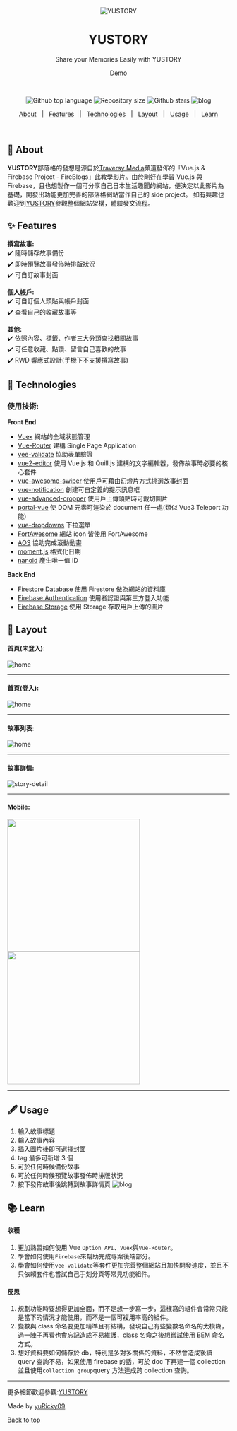 <div align="center" id="top"> 
  <img src="https://firebasestorage.googleapis.com/v0/b/yustory-ded59.appspot.com/o/other%2Freadme-header.png?alt=media&token=06874354-e8e1-4c9f-a9b7-36223238c187" alt="YUSTORY" />
</div>

<div align="center">
  <h1>YUSTORY</h1>
  <p>Share your Memories Easily with YUSTORY</p>
  <a href="https://yustory-ded59.firebaseapp.com/">Demo</a>
</div>

&#xa0;

<p align="center">
  <img alt="Github top language" src="https://img.shields.io/github/languages/top/yuRicky09/YuStory?color=56BEB8">

  <img alt="Repository size" src="https://img.shields.io/github/repo-size/yuRicky09/YuStory?color=lightgrey">

  <img alt="Github stars" src="https://img.shields.io/github/stars/yuRicky09/YuStory?color=yellow" />

  <img alt="blog" src="https://img.shields.io/badge/YUSTORY-BLOG-blue">
</p>

<p align="center">
  <a href="#dart-about">About</a> &#xa0; | &#xa0; 
  <a href="#sparkles-features">Features</a> &#xa0; | &#xa0;
  <a href="#rocket-technologies">Technologies</a> &#xa0; | &#xa0;
  <a href="#art-layout">Layout</a> &#xa0; | &#xa0;
  <a href="#fountain_pen-usage">Usage</a> &#xa0; | &#xa0;
  <a href="#books-learn">Learn</a>
</p>

<br>

## :dart: About

**YUSTORY**部落格的發想是源自於<a href="https://www.youtube.com/watch?v=ISv22NNL-aE&t=869s&ab_channel=TraversyMedia" target="_blank">Traversy Media</a>頻道發佈的「Vue.js & Firebase Project - FireBlogs」此教學影片。由於剛好在學習 Vue.js 與 Firebase，且也想製作一個可分享自己日本生活趣聞的網站，便決定以此影片為基礎，開發出功能更加完善的部落格網站當作自己的 side project。
如有興趣也歡迎到<a href="https://yustory-ded59.firebaseapp.com/" target="_blank">YUSTORY</a>參觀整個網站架構，體驗發文流程。

## :sparkles: Features

**撰寫故事:** <br>
:heavy_check_mark: 隨時儲存故事備份 <br>
:heavy_check_mark: 即時預覽故事發佈時排版狀況 <br>
:heavy_check_mark: 可自訂故事封面 <br>

**個人帳戶:** <br>
:heavy_check_mark: 可自訂個人頭貼與帳戶封面 <br>
:heavy_check_mark: 查看自己的收藏故事等 <br>

**其他:** <br>
:heavy_check_mark: 依照內容、標籤、作者三大分類查找相關故事 <br>
:heavy_check_mark: 可任意收藏、點讚、留言自己喜歡的故事 <br>
:heavy_check_mark: RWD 響應式設計(手機下不支援撰寫故事) <br>

## :rocket: Technologies

### 使用技術:

**Front End**

- [Vuex](https://vuex.vuejs.org/guide/) 網站的全域狀態管理
- [Vue-Router](https://router.vuejs.org/) 建構 Single Page Application
- [vee-validate](https://vee-validate.logaretm.com/v3) 協助表單驗證
- [vue2-editor](https://www.vue2editor.com/) 使用 Vue.js 和 Quill.js 建構的文字編輯器，發佈故事時必要的核心套件
- [vue-awesome-swiper](https://www.npmjs.com/package/vue-awesome-swiper) 使用戶可藉由幻燈片方式挑選故事封面
- [vue-notification](http://vue-notification.yev.io/) 創建可自定義的提示訊息框
- [vue-advanced-cropper](https://norserium.github.io/vue-advanced-cropper/) 使用戶上傳頭貼時可裁切圖片
- [portal-vue](https://portal-vue.linusb.org/) 使 DOM 元素可渲染於 document 任一處(類似 Vue3 Teleport 功能)
- [vue-dropdowns](https://github.com/mikerodham/vue-dropdowns) 下拉選單
- [FortAwesome](https://github.com/FortAwesome/vue-fontawesome) 網站 icon 皆使用 FortAwesome
- [AOS](https://michalsnik.github.io/aos/) 協助完成滾動動畫
- [moment.js](https://momentjs.com/) 格式化日期
- [nanoid](https://www.npmjs.com/package/nanoid) 產生唯一值 ID

**Back End**

- [Firestore Database](https://firebase.google.com/docs/firestore/quickstart) 使用 Firestore 做為網站的資料庫
- [Firebase Authentication](https://firebase.google.com/docs/auth/web/start) 使用者認證與第三方登入功能
- [Firebase Storage](https://firebase.google.com/docs/storage/web/start) 使用 Storage 存取用戶上傳的圖片

## :art: Layout

#### 首頁(未登入):

<img alt="home" src="https://firebasestorage.googleapis.com/v0/b/yustory-ded59.appspot.com/o/other%2Fhome.png?alt=media&token=1db41f81-b225-4744-916c-ac6dc3f6b408">

---

#### 首頁(登入):

<img alt="home" src="https://firebasestorage.googleapis.com/v0/b/yustory-ded59.appspot.com/o/other%2Fhome.gif?alt=media&token=266004ac-8f0d-469f-af9e-245d0ca8a6b5">

---

#### 故事列表:

<img alt="home" src="https://firebasestorage.googleapis.com/v0/b/yustory-ded59.appspot.com/o/other%2Fstories.gif?alt=media&token=2174dd59-bebc-4497-a6a3-d3ebc4a17c0e">

---

#### 故事詳情:

<img alt="story-detail" src="https://firebasestorage.googleapis.com/v0/b/yustory-ded59.appspot.com/o/other%2Fdetail.gif?alt=media&token=f80ec7bf-8073-4db2-a97c-e072e137bb69">

---

#### Mobile:

<p float="left">
  <img src="https://firebasestorage.googleapis.com/v0/b/yustory-ded59.appspot.com/o/other%2Fmobile1.gif?alt=media&token=c7909011-831c-4749-98a3-8292d0ea9007" width="300" />
  
  <img src="https://firebasestorage.googleapis.com/v0/b/yustory-ded59.appspot.com/o/other%2Fmobile2.gif?alt=media&token=e56728c8-bf36-4f05-8576-704b07343d93" width="300" />
</p>

---

## :fountain_pen: Usage

1. 輸入故事標題
2. 輸入故事內容
3. 插入圖片後即可選擇封面
4. tag 最多可新增 3 個
5. 可於任何時候備份故事
6. 可於任何時候預覽故事發佈時排版狀況
7. 按下發佈故事後跳轉到故事詳情頁
   <img alt="blog" src="https://firebasestorage.googleapis.com/v0/b/yustory-ded59.appspot.com/o/other%2Fusage.gif?alt=media&token=7897fb34-6cad-4b4f-94a7-d1dbfd80cbc8">

## :books: Learn

#### 收穫

1. 更加熟習如何使用 Vue `Option API`、`Vuex`與`Vue-Router`。
2. 學會如何使用`Firebase`來幫助完成專案後端部分。
3. 學會如何使用`vee-validate`等套件更加完善整個網站且加快開發速度，並且不只依賴套件也嘗試自己手刻分頁等常見功能組件。

#### 反思

1. 規劃功能時要想得更加全面，而不是想一步寫一步，這樣寫的組件會常常只能是當下的情況才能使用，而不是一個可複用率高的組件。
2. 變數與 class 命名要更加精準且有結構，發現自己有些變數名命名的太模糊，過一陣子再看也會忘記造成不易維護，class 名命之後想嘗試使用 BEM 命名方式。
3. 想好資料要如何儲存於 db，特別是多對多關係的資料，不然會造成後續 query 查詢不易，如果使用 firebase 的話，可於 doc 下再建一個 collection 並且使用`collection group`query 方法達成跨 collection 查詢。

---

更多細節歡迎參觀:<a href="https://yustory-ded59.firebaseapp.com/" target="_blank">YUSTORY</a>

Made by <a href="https://github.com/yuRicky09" 
target="_blank">yuRicky09</a>

<a href="#top">Back to top</a>
